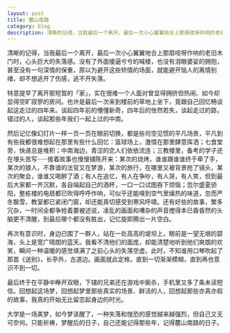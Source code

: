 ```yaml
---
layout: post
title: 麓山南路
category: blog
description: 清晰的记得，当我最后一个离开，最后一次小心翼翼地合上那扇吱呀作响的老旧木门时，心头巨大的失落感。没有了外面傻逼兮兮的喊楼，也没有泪眼婆娑的拥抱，甚至没有一句深情的保重，原以为避开这些矫情的场面，就能……
---
```

清晰的记得，当我最后一个离开，最后一次小心翼翼地合上那扇吱呀作响的老旧木门时，心头巨大的失落感。没有了外面傻逼兮兮的喊楼，也没有泪眼婆娑的拥抱，甚至没有一句深情的保重，原以为避开这些矫情的场面，就能避开恼人的离情别绪，却不想逃开了伤感，逃不开失落。
 
特意提早了离开那短暂的「家」，实在很难一个人面对曾显得拥挤但热闹、如今却显得空旷寂寥的房间。也许是最后一次来到楼前的草地上坐下，竟跟自己回忆畅谈起这走过的四年来。谈起四年前的懵懂新奇，四年后的怅然若失，谈起走过的路，错过的人，谈起那些年我们一起上过的中南。
 
然后记忆像幻灯片一样一页一页在眼前切换，都是些司空见惯的平凡场景，平凡到有些我都很难想起在那里有些什么回忆：篮球场上，激情在那里肆意挥洒；七食堂旁，快递总是堆积；中南海边，青涩的恋人们依依流连；三教楼里，备考的学子还在埋头苦写······接着故事也慢慢铺陈开来：某次的烧烤，谁谁跟谁谁终于牵了手，某次的狼人，不靠谱的法官又在梦游，某次的旅行，在哪里又被背景抢了镜头，某次的聚会，谁谁又喝醉了酒；有人在追忆，有人在争吵，有人哭，有人笑，但到最后大家都一齐沉默，各自端起自己的酒杯，一口一口试图吞下烦恼；忽尔盛夏骄阳，整栋楼的电扇都已吹得呼呼作响，可似乎还能嗅到空气里燥热的味道，忽而严冬飘雪，教室都已紧闭门窗，却还能真切感受到寒风呼啸。还有好些的故事，繁多冗杂，一时间全都争抢着要被述说，凌乱的画面和嘈杂的声音搅得本已昏昏然的头脑更不清醒，到最后哪个都没有胜出，记忆旋即腾出一片空白。
 
再次有意识时，身边已围了一群人，站在一处高高的堤坝上，眼前是一望无垠的碧海，头上是宽广晴朗的蓝天。我看不清他们的面庞，却能清楚地听到他们爽朗的欢笑，瞬间一种温暖的感觉填满了之前心头的失落空虚。此时，不知谁用口琴吹起了那首《送别》，长亭外，古道边。画面就此定格，直到一切渐渐模糊，直到再也意识不到一切。
 
最后终于在平静中睁开双眼，下铺的兄弟还在游戏中厮杀，手机里又多了条未读短信。回想起这场梦，回想起梦里那些真实的场景、鲜活的人，回想起那些亦真亦假的故事，我真的开始无比留恋起身边的时光。
 
大学是一场美梦，如今梦该醒了，一种失落和惶恐的感觉越来越强烈，但自己又无可奈何。只能祈祷，梦醒后的日子，自己还能记得那些年，记得麓山南路的日子。
